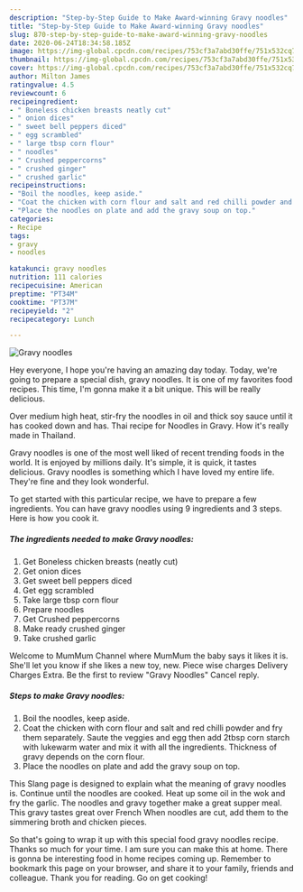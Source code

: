 ```yaml
---
description: "Step-by-Step Guide to Make Award-winning Gravy noodles"
title: "Step-by-Step Guide to Make Award-winning Gravy noodles"
slug: 870-step-by-step-guide-to-make-award-winning-gravy-noodles
date: 2020-06-24T18:34:58.185Z
image: https://img-global.cpcdn.com/recipes/753cf3a7abd30ffe/751x532cq70/gravy-noodles-recipe-main-photo.jpg
thumbnail: https://img-global.cpcdn.com/recipes/753cf3a7abd30ffe/751x532cq70/gravy-noodles-recipe-main-photo.jpg
cover: https://img-global.cpcdn.com/recipes/753cf3a7abd30ffe/751x532cq70/gravy-noodles-recipe-main-photo.jpg
author: Milton James
ratingvalue: 4.5
reviewcount: 6
recipeingredient:
- " Boneless chicken breasts neatly cut"
- " onion dices"
- " sweet bell peppers diced"
- " egg scrambled"
- " large tbsp corn flour"
- " noodles"
- " Crushed peppercorns"
- " crushed ginger"
- " crushed garlic"
recipeinstructions:
- "Boil the noodles, keep aside."
- "Coat the chicken with corn flour and salt and red chilli powder and fry them separately. Saute the veggies and egg then add 2tbsp corn starch with lukewarm water and mix it with all the ingredients. Thickness of gravy depends on the corn flour."
- "Place the noodles on plate and add the gravy soup on top."
categories:
- Recipe
tags:
- gravy
- noodles

katakunci: gravy noodles 
nutrition: 111 calories
recipecuisine: American
preptime: "PT34M"
cooktime: "PT37M"
recipeyield: "2"
recipecategory: Lunch

---
```



![Gravy noodles](https://img-global.cpcdn.com/recipes/753cf3a7abd30ffe/751x532cq70/gravy-noodles-recipe-main-photo.jpg)

Hey everyone, I hope you're having an amazing day today. Today, we're going to prepare a special dish, gravy noodles. It is one of my favorites food recipes. This time, I'm gonna make it a bit unique. This will be really delicious.

Over medium high heat, stir-fry the noodles in oil and thick soy sauce until it has cooked down and has. Thai recipe for Noodles in Gravy. How it&#39;s really made in Thailand.

Gravy noodles is one of the most well liked of recent trending foods in the world. It is enjoyed by millions daily. It's simple, it is quick, it tastes delicious. Gravy noodles is something which I have loved my entire life. They're fine and they look wonderful.


To get started with this particular recipe, we have to prepare a few ingredients. You can have gravy noodles using 9 ingredients and 3 steps. Here is how you cook it.

<!--inarticleads1-->

##### The ingredients needed to make Gravy noodles:

1. Get  Boneless chicken breasts (neatly cut)
1. Get  onion dices
1. Get  sweet bell peppers diced
1. Get  egg scrambled
1. Take  large tbsp corn flour
1. Prepare  noodles
1. Get  Crushed peppercorns
1. Make ready  crushed ginger
1. Take  crushed garlic


Welcome to MumMum Channel where MumMum the baby says it likes it is. She&#39;ll let you know if she likes a new toy, new. Piece wise charges Delivery Charges Extra. Be the first to review &#34;Gravy Noodles&#34; Cancel reply. 

<!--inarticleads2-->

##### Steps to make Gravy noodles:

1. Boil the noodles, keep aside.
1. Coat the chicken with corn flour and salt and red chilli powder and fry them separately. Saute the veggies and egg then add 2tbsp corn starch with lukewarm water and mix it with all the ingredients. Thickness of gravy depends on the corn flour.
1. Place the noodles on plate and add the gravy soup on top.


This Slang page is designed to explain what the meaning of gravy noodles is. Continue until the noodles are cooked. Heat up some oil in the wok and fry the garlic. The noodles and gravy together make a great supper meal. This gravy tastes great over French When noodles are cut, add them to the simmering broth and chicken pieces. 

So that's going to wrap it up with this special food gravy noodles recipe. Thanks so much for your time. I am sure you can make this at home. There is gonna be interesting food in home recipes coming up. Remember to bookmark this page on your browser, and share it to your family, friends and colleague. Thank you for reading. Go on get cooking!
